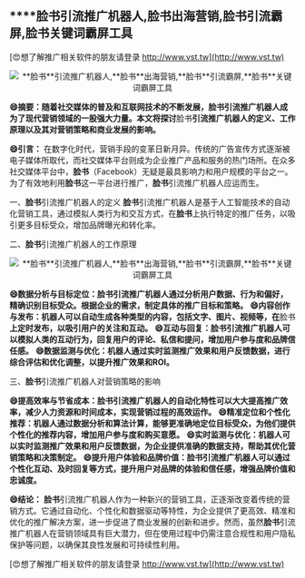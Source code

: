## ****脸书**引流推广机器人,**脸书**出海营销,**脸书**引流霸屏,**脸书**关键词霸屏工具**

[😍想了解推广相关软件的朋友请登录 http://www.vst.tw](http://www.vst.tw)

 <center><img src="https://vst.tw/MP4/tuiguang/png/7.png" alt="**脸书**引流推广机器人,**脸书**出海营销,**脸书**引流霸屏,**脸书**关键词霸屏工具"></center>

**😄摘要：随着社交媒体的普及和互联网技术的不断发展，**脸书**引流推广机器人成为了现代营销领域的一股强大力量。本文将探讨**脸书**引流推广机器人的定义、工作原理以及其对营销策略和商业发展的影响。**

**😄引言：**
在数字化时代，营销手段的变革日新月异。传统的广告宣传方式逐渐被电子媒体所取代，而社交媒体平台则成为企业推广产品和服务的热门场所。在众多社交媒体平台中，**脸书**（Facebook）无疑是最具影响力和用户规模的平台之一。为了有效地利用**脸书**这一平台进行推广，**脸书**引流推广机器人应运而生。

一、**脸书**引流推广机器人的定义
**脸书**引流推广机器人是基于人工智能技术的自动化营销工具，通过模拟人类行为和交互方式，在**脸书**上执行特定的推广任务，以吸引更多目标受众，增加品牌曝光和转化率。

二、**脸书**引流推广机器人的工作原理

 <center><img src="https://vst.tw/MP4/tuiguang/png/8.png" alt="**脸书**引流推广机器人,**脸书**出海营销,**脸书**引流霸屏,**脸书**关键词霸屏工具"></center>

**😄数据分析与目标定位：**脸书**引流推广机器人通过分析用户数据、行为和偏好，精确识别目标受众。根据企业的需求，制定具体的推广目标和策略。**
**😄内容创作与发布：机器人可以自动生成各种类型的内容，包括文字、图片、视频等，在**脸书**上定时发布，以吸引用户的关注和互动。**
**😄互动与回复：**脸书**引流推广机器人可以模拟人类的互动行为，回复用户的评论、私信和提问，增加用户参与度和品牌信任感。**
**😄数据监测与优化：机器人通过实时监测推广效果和用户反馈数据，进行综合评估和优化调整，以提升推广效果和ROI。**

三、**脸书**引流推广机器人对营销策略的影响

**😄提高效率与节省成本：**脸书**引流推广机器人的自动化特性可以大大提高推广效率，减少人力资源和时间成本，实现营销过程的高效运作。**
**😄精准定位和个性化推荐：机器人通过数据分析和算法计算，能够更准确地定位目标受众，为他们提供个性化的推荐内容，增加用户参与度和购买意愿。**
**😄实时监测与优化：机器人可以实时监测推广效果和用户反馈数据，为企业提供准确的数据支持，帮助其优化营销策略和决策制定。**
**😄提升用户体验和品牌价值：**脸书**引流推广机器人可以通过个性化互动、及时回复等方式，提升用户对品牌的体验和信任感，增强品牌价值和忠诚度。**

**😄结论：**
**脸书**引流推广机器人作为一种新兴的营销工具，正逐渐改变着传统的营销方式。它通过自动化、个性化和数据驱动等特性，为企业提供了更高效、精准和优化的推广解决方案，进一步促进了商业发展的创新和进步。然而，虽然**脸书**引流推广机器人在营销领域具有巨大潜力，但在使用过程中仍需注意合规性和用户隐私保护等问题，以确保其良性发展和可持续性利用。

[😍想了解推广相关软件的朋友请登录 http://www.vst.tw](http://www.vst.tw)



